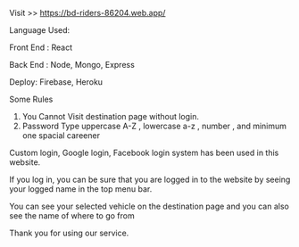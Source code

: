 Visit >>  https://bd-riders-86204.web.app/


Language Used:

Front End : React

Back End : Node, Mongo, Express

Deploy: Firebase, Heroku

Some Rules

1. You Cannot Visit destination page without login.
2. Password Type uppercase A-Z , lowercase a-z , number , and minimum one spacial careener


Custom login, Google login, Facebook login system has been used in this website.

If you log in, you can be sure that you are logged in to the website by seeing your logged name in the top menu bar.

You can see your selected vehicle on the destination page and you can also see the name of where to go from

Thank you for using our service.

